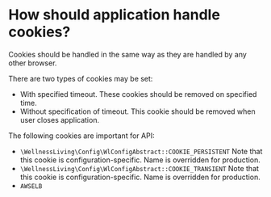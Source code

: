 # How should application handle cookies?

Cookies should be handled in the same way as they are handled by any other browser.

There are two types of cookies may be set:

* With specified timeout. These cookies should be removed on specified time.
* Without specification of timeout. This cookie should be removed when user closes application.

The following cookies are important for API:

* `\WellnessLiving\Config\WlConfigAbstract::COOKIE_PERSISTENT`
  Note that this cookie is configuration-specific.
  Name is overridden for production.
* `\WellnessLiving\Config\WlConfigAbstract::COOKIE_TRANSIENT`
  Note that this cookie is configuration-specific.
  Name is overridden for production.
* `AWSELB`
